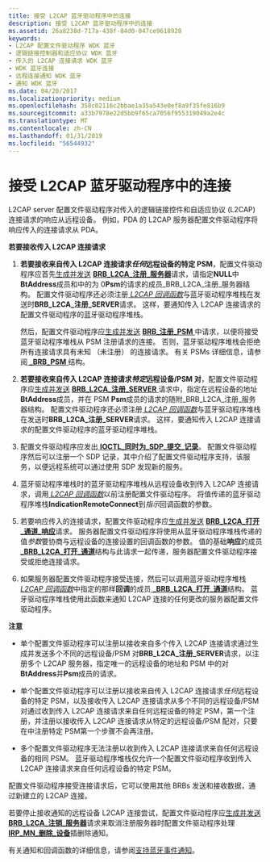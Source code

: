 ```yaml
---
title: 接受 L2CAP 蓝牙驱动程序中的连接
description: 接受 L2CAP 蓝牙驱动程序中的连接
ms.assetid: 26a8238d-717a-438f-84d0-047ce9618928
keywords:
- L2CAP 配置文件驱动程序 WDK 蓝牙
- 逻辑链接控制器和适应协议 WDK 蓝牙
- 传入的 L2CAP 连接请求 WDK 蓝牙
- WDK 蓝牙连接
- 远程连接通知 WDK 蓝牙
- 通知 WDK 蓝牙
ms.date: 04/20/2017
ms.localizationpriority: medium
ms.openlocfilehash: 358c02116c2bbae1a35a543e0ef8a9f35fe816b9
ms.sourcegitcommit: a33b7978e22d5bb9f65ca7056f955319049a2e4c
ms.translationtype: MT
ms.contentlocale: zh-CN
ms.lasthandoff: 01/31/2019
ms.locfileid: "56544932"
---
```

# <a name="accepting-l2cap-connections-in-a-bluetooth-profile-driver"></a>接受 L2CAP 蓝牙驱动程序中的连接


L2CAP server 配置文件驱动程序对传入的逻辑链接控件和自适应协议 (L2CAP) 连接请求的响应从远程设备。 例如，PDA 的 L2CAP 服务器配置文件驱动程序将响应传入的连接请求从 PDA。

**若要接收传入 L2CAP 连接请求**

1.  **若要接收来自传入 L2CAP 连接请求*任何*远程设备的特定 PSM**，配置文件驱动程序应首先[生成并发送](building-and-sending-a-brb.md) [ **BRB\_L2CA\_注册\_服务器**](https://msdn.microsoft.com/library/windows/hardware/ff536618)请求，请指定**NULL**中**BtAddress**成员和中的为 0**Psm**的请求的成员\_BRB\_L2CA\_注册\_服务器结构。 配置文件驱动程序还必须注册[ *L2CAP 回调函数*](https://msdn.microsoft.com/library/windows/hardware/ff536755)与蓝牙驱动程序堆栈在发送时**BRB\_L2CA\_注册\_SERVER**请求。 这样，要通知传入 L2CAP 连接请求的配置文件驱动程序的蓝牙驱动程序堆栈。

    然后，配置文件驱动程序应[生成并发送](building-and-sending-a-brb.md) [ **BRB\_注册\_PSM** ](https://msdn.microsoft.com/library/windows/hardware/ff536621)中请求，以便将接受蓝牙驱动程序堆栈从 PSM 注册请求的连接。 否则，蓝牙驱动程序堆栈会拒绝所有连接请求具有未知 （未注册） 的连接请求。 有关 PSMs 详细信息，请参阅[  **\_BRB\_PSM** ](https://msdn.microsoft.com/library/windows/hardware/ff536865)结构。

2.  **若要接收来自传入 L2CAP 连接请求*特定*远程设备/PSM 对**，配置文件驱动程序应[生成并发送](building-and-sending-a-brb.md) [ **BRB\_L2CA\_注册\_SERVER** ](https://msdn.microsoft.com/library/windows/hardware/ff536618)请求中，指定在远程设备的地址**BtAddress**成员，并在 PSM **Psm**成员的请求的随附\_BRB\_L2CA\_注册\_服务器结构。 配置文件驱动程序还必须注册[ *L2CAP 回调函数*](https://msdn.microsoft.com/library/windows/hardware/ff536755)与蓝牙驱动程序堆栈在发送时**BRB\_L2CA\_注册\_SERVER**请求。 这样，要通知传入 L2CAP 连接请求的配置文件驱动程序的蓝牙驱动程序堆栈。

3.  配置文件驱动程序应发出[ **IOCTL\_同时为\_SDP\_提交\_记录**](https://msdn.microsoft.com/library/windows/hardware/ff536693)。 配置文件驱动程序然后可以注册一个 SDP 记录，其中介绍了配置文件驱动程序支持，该服务，以便远程系统可以通过使用 SDP 发现新的服务。

4.  蓝牙驱动程序堆栈时的蓝牙驱动程序堆栈从远程设备收到传入 L2CAP 连接请求，调用[ *L2CAP 回调函数*](https://msdn.microsoft.com/library/windows/hardware/ff536755)以前注册配置文件驱动程序。 将值传递的蓝牙驱动程序堆栈**IndicationRemoteConnect**到*指示*回调函数的参数。

5.  若要响应传入的连接请求，配置文件驱动程序应[生成并发送](building-and-sending-a-brb.md) [ **BRB\_L2CA\_打开\_通道\_响应**](https://msdn.microsoft.com/library/windows/hardware/ff536616)请求。 服务器配置文件驱动程序将使用从蓝牙驱动程序堆栈传递的值*参数*要协商与远程设备的连接设置的回调函数的参数。 值的基础**响应**的成员[  **\_BRB\_L2CA\_打开\_通道**](https://msdn.microsoft.com/library/windows/hardware/ff536860)结构与此请求一起传递，服务器配置文件驱动程序接受或拒绝连接请求。

6.  如果服务器配置文件驱动程序接受连接，然后可以调用蓝牙驱动程序堆栈[ *L2CAP 回调函数*](https://msdn.microsoft.com/library/windows/hardware/ff536755)中指定的那样**回调**的成员[  **\_BRB\_L2CA\_打开\_通道**](https://msdn.microsoft.com/library/windows/hardware/ff536860)结构。 蓝牙驱动程序堆栈使用此函数来通知 L2CAP 连接的任何更改的服务器配置文件驱动程序。

**注意**  
-   单个配置文件驱动程序可以注册以接收来自多个传入 L2CAP 连接请求通过生成并发送多个不同的远程设备/PSM 对**BRB\_L2CA\_注册\_SERVER**请求，以注册多个 L2CAP 服务器，指定唯一的远程设备的地址和 PSM 中的对**BtAddress**并**Psm**成员的请求。

-   单个配置文件驱动程序可以注册以接收来自传入 L2CAP 连接请求*任何*远程设备的特定 PSM，以及接收传入 L2CAP 连接请求从多个不同的远程设备/PSM 对通过收到传入 L2CAP 连接请求来自任何远程设备的特定 PSM，第一个注册，并注册以接收传入 L2CAP 连接请求从特定的远程设备/PSM 配对，只要在中注册特定 PSM第一个步骤不会再注册。

-   多个配置文件驱动程序无法注册以收到传入 L2CAP 连接请求来自任何远程设备的相同 PSM。 蓝牙驱动程序堆栈仅允许一个配置文件驱动程序收到传入 L2CAP 连接请求来自任何远程设备的特定 PSM。

 

配置文件驱动程序接受连接请求后，它可以使用其他 BRBs 发送和接收数据，通过新建立的 L2CAP 连接。

若要停止接收通知的远程设备 L2CAP 连接尝试，配置文件驱动程序应[生成并发送](building-and-sending-a-brb.md) [ **BRB\_L2CA\_注销\_服务器**](https://msdn.microsoft.com/library/windows/hardware/ff536619)请求来取消注册服务器时配置文件驱动程序处理[ **IRP\_MN\_删除\_设备**](https://msdn.microsoft.com/library/windows/hardware/ff551738)插删除通知。

有关通知和回调函数的详细信息，请参阅[支持蓝牙事件通知](supporting-bluetooth-event-notifications.md)。

 

 





